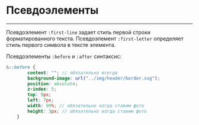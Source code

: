 # Псевдоэлементы
----

Псевдоэлемент `:first-line` задает стиль первой строки форматированного текста.
Псевдоэлемент `:first-letter` определяет стиль первого символа в тексте элемента.


Псевдоэлементы `:before` и `:after` синтаксис:
```scss
&::before {
        content: ""; // обязательно всегда
        background-image: url("../img/header/border.svg");
        position: absolute;
        z-index: 5;
        top: 9px;
        left: 7px;
        width: 99%; // обязательно когда ставим фото
        height: 3px; // обязательно когда ставим фото
    }
```